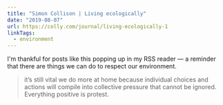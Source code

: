 ```yaml
---
title: "Simon Collison | Living ecologically"
date: "2019-08-07"
url: https://colly.com/journal/living-ecologically-1
linkTags:
  - environment
---
```


I'm thankful for posts like this popping up in my RSS reader — a reminder that there are things we can do to respect our environment.

> it’s still vital we do more at home because individual choices and actions will compile into collective pressure that cannot be ignored. Everything positive is protest.
